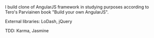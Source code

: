 I build clone of AngularJS framework in studying purposes according to Tero's Parviainen book "Build your own AngularJS".

External libraries: LoDash, jQuery

TDD: Karma, Jasmine
